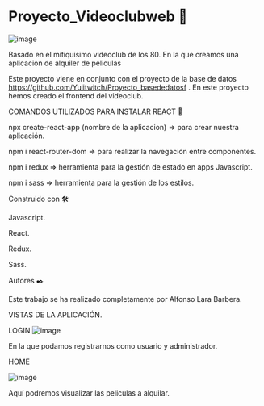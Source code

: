 # Proyecto_Videoclubweb   🚀

 ![image](https://user-images.githubusercontent.com/86298325/142771716-07be080e-f1c5-4b63-941b-681ade84c460.png)
 
 Basado en el mitiquisimo videoclub de los 80. En la que creamos una aplicacion de alquiler de peliculas

Este proyecto viene en conjunto con el proyecto de la base de datos  https://github.com/Yuiitwitch/Proyecto_basededatosf . En este proyecto hemos creado el frontend del videoclub.

COMANDOS UTILIZADOS PARA INSTALAR REACT  🔧

npx create-react-app (nombre de la aplicacion)  => para crear nuestra aplicación.

npm i react-router-dom => para realizar la navegación entre componentes.

npm i redux => herramienta para la gestión de estado en apps Javascript.

npm i sass => herramienta para la gestión de los estilos.

Construido con 🛠️

Javascript.

React.

Redux.

Sass. 

Autores ✒️

Este trabajo se ha realizado completamente por Alfonso Lara Barbera. 

VISTAS DE LA APLICACIÓN.

LOGIN
![image](https://user-images.githubusercontent.com/86298325/142773022-c8d6ab13-8f74-4c88-837a-6047bc5216a4.png)

En la que podamos registrarnos como usuario y administrador.

HOME

![image](https://user-images.githubusercontent.com/86298325/142773143-4345547b-f2a0-44a8-bb9d-19e124b9aab4.png)

Aquí podremos visualizar las peliculas a alquilar.
